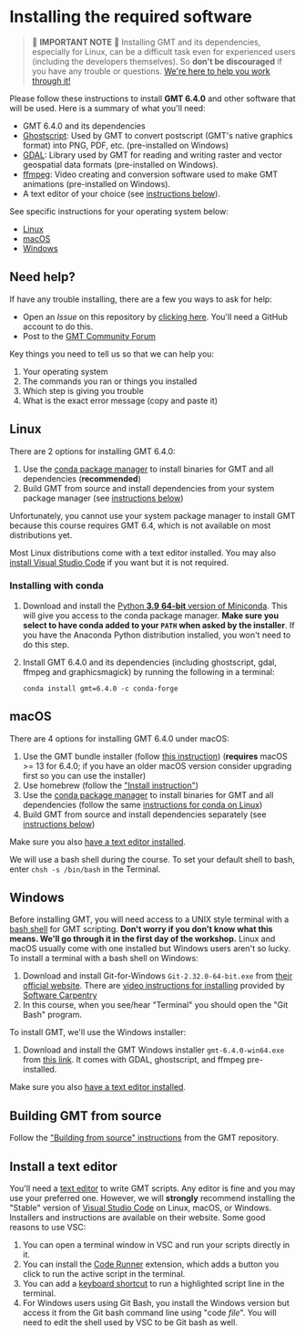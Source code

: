 # Installing the required software


> 🚨 **IMPORTANT NOTE** 🚨
> Installing GMT and its dependencies, especially for Linux, can be a difficult task even for experienced
> users (including the developers themselves). So **don't be discouraged** if you
> have any trouble or questions. [We're here to help you work through it!](#need-help)


Please follow these instructions to install **GMT 6.4.0**
and other software that will be used. Here is a summary of what you'll need:

* GMT 6.4.0 and its dependencies
* [Ghostscript](https://ghostscript.com/): Used by GMT to convert postscript (GMT's
  native graphics format) into PNG, PDF, etc. (pre-installed on Windows)
* [GDAL](https://gdal.org/): Library used by GMT for reading and writing raster and
  vector geospatial data formats (pre-installed on Windows).
* [ffmpeg](https://ffmpeg.org/): Video creating and conversion software used to make GMT
  animations (pre-installed on Windows).
* A text editor of your choice (see [instructions below](#install-a-text-editor)).

See specific instructions for your operating system below:

* [Linux](#linux)
* [macOS](#macos)
* [Windows](#windows)


## Need help?

If have any trouble installing, there are a few you ways to ask for help:

* Open an *Issue* on this repository by
  [clicking here](https://github.com/GenericMappingTools/gmt-for-geodesy/issues/new/choose).
  You'll need a GitHub account to do this.
* Post to the [GMT Community Forum](https://forum.generic-mapping-tools.org/)

Key things you need to tell us so that we can help you:

1. Your operating system
2. The commands you ran or things you installed
3. Which step is giving you trouble
4. What is the exact error message (copy and paste it)


## Linux

There are 2 options for installing GMT 6.4.0:

1. Use the [conda package manager](https://conda.io/en/latest/) to install
   binaries for GMT and all dependencies (**recommended**)
2. Build GMT from source and install dependencies from your system package manager (see
   [instructions below](#building-gmt-from-source))

Unfortunately, you cannot use your system package manager to install GMT because this
course requires GMT 6.4, which is not available on most distributions yet.

Most Linux distributions come with a text editor installed. You may also
[install Visual Studio Code](#install-a-text-editor) if you want but it is not required.

### Installing with conda

1. Download and install the [Python **3.9** **64-bit** version of Miniconda](https://conda.io/en/latest/miniconda.html).
   This will give you access to the conda package manager. **Make sure you select to
   have conda added to your `PATH` when asked by the installer**. If you have
   the Anaconda Python distribution installed, you won't need to do this step.
2. Install GMT 6.4.0 and its dependencies (including ghostscript, gdal, ffmpeg and graphicsmagick) by running
   the following in a terminal:

   ```
   conda install gmt=6.4.0 -c conda-forge
   ```

## macOS

There are 4 options for installing GMT 6.4.0 under macOS:

1. Use the GMT bundle installer (follow [this instruction](https://github.com/GenericMappingTools/gmt/blob/master/INSTALL.md#application-bundle))
   (**requires** macOS >= 13 for 6.4.0; if you have an older macOS version consider upgrading first so you can use the installer)
2. Use homebrew (follow the ["Install instruction"](https://github.com/GenericMappingTools/gmt/blob/master/INSTALL.md#install-via-homebrew))
3. Use the [conda package manager](https://conda.io/en/latest/) to install
   binaries for GMT and all dependencies
   (follow the same [instructions for conda on Linux](#installing-with-conda))
4. Build GMT from source and install dependencies separately (see
   [instructions below](#building-gmt-from-source))

Make sure you also [have a text editor installed](#install-a-text-editor).

We will use a bash shell during the course. To set your default shell to bash, enter `chsh -s /bin/bash` in the Terminal. 


## Windows

Before installing GMT, you will need access to a UNIX style terminal with a
[bash shell](https://en.wikipedia.org/wiki/Bash_%28Unix_shell%29) for GMT scripting.
**Don't worry if you don't know what this means. We'll go through it in the first day of
the workshop.**
Linux and macOS usually come with one installed but Windows users aren't so lucky.
To install a terminal with a bash shell on Windows:

1. Download and install Git-for-Windows `Git-2.32.0-64-bit.exe` from
   [their official website](https://gitforwindows.org/).
   There are
   [video instructions for installing](https://www.youtube.com/watch?v=339AEqk9c-8)
   provided by [Software Carpentry](https://software-carpentry.org/)
2. In this course, when you see/hear "Terminal" you should open the "Git Bash" program.

To install GMT, we'll use the Windows installer:

1. Download and install the GMT Windows installer `gmt-6.4.0-win64.exe`
   from [this link](https://github.com/GenericMappingTools/gmt/releases/download/6.4.0/gmt-6.4.0-win64.exe).
   It comes with GDAL, ghostscript, and ffmpeg pre-installed.

Make sure you also [have a text editor installed](#install-a-text-editor).


## Building GMT from source

Follow the ["Building from source" instructions](https://github.com/GenericMappingTools/gmt/blob/master/BUILDING.md)
from the GMT repository.


## Install a text editor

You'll need a [text editor](https://en.wikipedia.org/wiki/Text_editor) to write GMT
scripts.
Any editor is fine and you may use your preferred one.  However, we will **strongly**
recommend installing the "Stable" version of [Visual Studio
Code](https://code.visualstudio.com/) on Linux, macOS, or Windows.
Installers and instructions are available on their website. Some good reasons to use VSC:

1. You can open a terminal window in VSC and run your scripts directly in it.
2. You can install the [Code Runner](https://marketplace.visualstudio.com/items?itemName=formulahendry.code-runner) extension, which adds a button you click
   to run the active script in the terminal.
3. You can add a [keyboard shortcut](https://stackoverflow.com/a/54439971) to run a highlighted script line in the terminal.
4. For Windows users using Git Bash, you install the Windows version but access it from the Git bash
   command line using "code *file*". You will need to edit the shell used by VSC to be Git bash as well.
